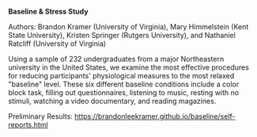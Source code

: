 **Baseline & Stress Study**

Authors: Brandon Kramer (University of Virginia), Mary Himmelstein (Kent State University), Kristen Springer (Rutgers University), and Nathaniel Ratcliff (University of Virginia)

Using a sample of 232 undergraduates from a major Northeastern university in the United States, we examine the most effective procedures for reducing participants' physiological measures to the most relaxed "baseline" level. These six different baseline conditions include a color block task, filling out questionnaires, listening to music, resting with no stimuli, watching a video documentary, and reading magazines. 

Preliminary Results: https://brandonleekramer.github.io/baseline/self-reports.html
